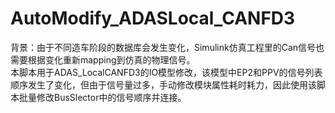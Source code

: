 # AutoModify_ADASLocal_CANFD3
背景：由于不同造车阶段的数据库会发生变化，Simulink仿真工程里的Can信号也需要根据变化重新mapping到仿真的物理信号。  
本脚本用于ADAS_LocalCANFD3的IO模型修改，该模型中EP2和PPV的信号列表顺序发生了变化，但由于信号量过多，手动修改模块属性耗时耗力，因此使用该脚本批量修改BusSlector中的信号顺序并连接。
